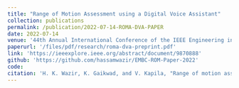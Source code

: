 ```yaml
---
title: "Range of Motion Assessment using a Digital Voice Assistant"
collection: publications
permalink: /publication/2022-07-14-ROMA-DVA-PAPER
date: 2022-07-14
venue: '44th Annual International Conference of the IEEE Engineering in Medicine & Biology Society (EMBC)'
paperurl: '/files/pdf/research/roma-dva-preprint.pdf'
link: 'https://ieeexplore.ieee.org/abstract/document/9870888'
github: 'https://github.com/hassamwazir/EMBC-ROM-Paper-2022'
code:
citation: 'H. K. Wazir, K. Gaikwad, and V. Kapila, "Range of motion assessment using a digital voice assistant," in IEEE Engineering in Medicine & Biology Society (EMBC), 2022, pp. 2577-2580, doi: 10.1109/EMBC48229.2022.9870888'
---
```

